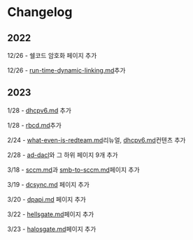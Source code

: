 # Changelog

## 2022

12/26 - 쉘코드 암호화 페이지 추가&#x20;

12/26 - [run-time-dynamic-linking.md](../defense-evasion/run-time-dynamic-linking.md "mention")추가&#x20;

## 2023&#x20;

1/28 - [dhcpv6.md](../credential-access/dhcpv6.md "mention") 추가&#x20;

1/28 - [rbcd.md](../privilege-escalation/ad/rbcd.md "mention")추가&#x20;

2/24 -  [what-even-is-redteam.md](../what-even-is-redteam.md "mention")리뉴얼, [dhcpv6.md](../credential-access/dhcpv6.md "mention")컨텐츠 추가&#x20;

2/28 - [ad-dacl](../privilege-escalation/ad-dacl/ "mention")와 그 하위 페이지 9개 추가

3/18 - [sccm.md](../privilege-escalation/ad/sccm.md "mention")과 [smb-to-sccm.md](../credential-access/ntlm-relay/smb-to-sccm.md "mention")페이지 추가&#x20;

3/19 - [dcsync.md](../credential-access/dcsync.md "mention") 페이지 추가&#x20;

3/20 - [dpapi.md](../credential-access/dpapi.md "mention") 페이지 추가&#x20;

3/22 - [hellsgate.md](../personal-research/readme-and-template/hellsgate.md "mention")페이지 추가&#x20;

3/23 - [halosgate.md](../personal-research/readme-and-template/halosgate.md "mention")페이지 추가&#x20;
